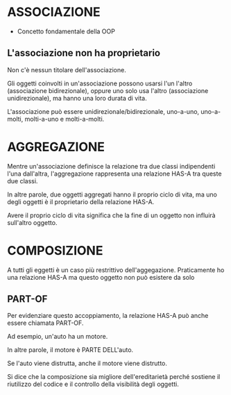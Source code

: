 # ASSOCIAZIONE
- Concetto fondamentale della OOP

## L'associazione non ha proprietario

Non c'è nessun titolare dell'associazione. 

Gli oggetti coinvolti in un'associazione possono usarsi l'un l'altro (associazione bidirezionale), oppure uno solo usa l'altro (associazione unidirezionale), ma hanno una loro durata di vita. 

L'associazione può essere unidirezionale/bidirezionale, uno-a-uno, uno-a-molti, molti-a-uno e molti-a-molti.


# AGGREGAZIONE
Mentre un'associazione definisce la relazione tra due classi indipendenti l'una dall'altra, l'aggregazione rappresenta una relazione HAS-A tra queste due classi. 

In altre parole, due oggetti aggregati hanno il proprio ciclo di vita, ma uno degli oggetti è il proprietario della relazione HAS-A. 

Avere il proprio ciclo di vita significa che la fine di un oggetto non influirà sull'altro oggetto.


# COMPOSIZIONE
A tutti gli eggetti è un caso più restrittivo dell'aggegazione.
Praticamente ho una relazione HAS-A ma questo oggetto non può esistere da solo

## PART-OF

Per evidenziare questo accoppiamento, la relazione HAS-A può anche essere chiamata PART-OF. 

Ad esempio, un'auto ha un motore. 

In altre parole, il motore è PARTE DELL'auto. 

Se l'auto viene distrutta, anche il motore viene distrutto. 

Si dice che la composizione sia migliore dell'ereditarietà perché sostiene il riutilizzo del codice e il controllo della visibilità degli oggetti.

